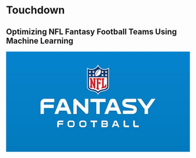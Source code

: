 # **Touchdown**
## Optimizing NFL Fantasy Football Teams Using Machine Learning
![Alt text](img/banner.jpg?raw=true "NFL Fantasy Football Banner") 
 
